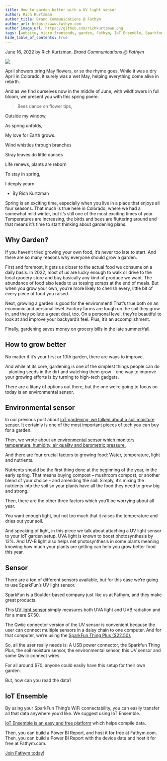 ```yaml
---
title: How to garden better with a UV light sensor
author: Rich Kurtzman
author_title: Brand Communications @ Fathym
author_url: https://www.fathym.com
author_image_url: https://github.com/richkurtzman.png
tags: [website, micro frontends, garden, Fathym, IoT Ensemble, Sparkfun]
hide_table_of_contents: true
---
```


June 16, 2022 by Rich Kurtzman, _Brand Communications @ Fathym_

![](https://www.fathym.com/img/gardeniot4.jpeg) 

April showers bring May flowers, or so the rhyme goes. While it was a dry April in Colorado, it surely was a wet May, helping everything come alive in rebirth.  

And as we find ourselves now in the middle of June, with wildflowers in full bloom, we present you with this spring poem:  

 

> Bees dance on flower tips, 
 
 Outside my window, 
 
 As spring unfolds, 
 
 My love for Earth grows. 
 
 Wind whistles through branches 
 
 Stray leaves do little dances 
 
 Life renews, plants are reborn 
 
 To stay in spring, 
 
 I deeply yearn.  
 - By Rich Kurtzman 

Spring is an exciting time, especially when you live in a place that enjoys all four seasons. That much is true here in Colorado, where we had a somewhat mild winter, but it’s still one of the most exciting times of year. Temperatures are increasing, the birds and bees are fluttering around and that means it’s time to start thinking about gardening plans.  

## Why Garden? 

If you haven’t tried growing your own food, it’s never too late to start. And there are so many reasons why everyone should grow a garden.  

First and foremost, it gets us closer to the actual food we consume on a daily basis. In 2022, most of us are lucky enough to walk or drive to the local grocery store and buy basically any kind of produce we want. The abundance of food also leads to us tossing scraps at the end of meals. But when you grow your own, you’re more likely to cherish every, little bit of every piece of food you raised.  

Next, growing a garden is good for the environment! That’s true both on an economic and personal level. Factory farms are tough on the soil they grow in, and they pollute a great deal, too. On a personal level, they’re beautiful to look at and improve your backyard’s feel. Plus, it’s an accomplishment.  

Finally, gardening saves money on grocery bills in the late summer/fall.  

## How to grow better 

No matter if it’s your first or 10th garden, there are ways to improve.  

And while at its core, gardening is one of the simplest things people can do – planting seeds in the dirt and watching them grow – one way to improve your growing efforts is by turning to high-tech gadgets.  

There are a litany of options out there, but the one we’re going to focus on today is an environmental sensor. 

## Environmental sensor 

In our previous post about [IoT gardening, we talked about a soil moisture sensor.](https://www.fathym.com/blog/articles/2022/april/2022-04-18-iot-garden-soil-moisture-sensor) It certainly is one of the most important pieces of tech you can buy for a garden.  

Then, we wrote about an [environmental sensor which monitors temperature, humidity, air quality and barometric pressure.](https://www.fathym.com/blog/articles/2022/may/2022-05-27-garden-better-environmental-sensor) 

And there are four crucial factors to growing food: Water, temperature, light and nutrients.  

Nutrients should be the first thing done at the beginning of the year, in the early spring. That means buying compost – mushroom compost, or another blend of your choice – and amending the soil. Simply, it’s mixing the nutrients into the soil so your plants have all the food they need to grow big and strong.  

Then, there are the other three factors which you’ll be worrying about all year.  

You want enough light, but not too much that it raises the temperature and dries out your soil.  

And speaking of light, in this piece we talk about attaching a UV light sensor to your IoT garden setup. UVA light is known to boost photosynthesis by 12%. And UV-B light also helps net photosynthesis in some plants meaning knowing how much your plants are getting can help you grow better food this year. 

## Sensor 

There are a ton of different sensors available, but for this case we’re going to use SparkFun’s UV light sensor. 

SparkFun is a Boulder-based company just like us at Fathym, and they make great products.  

This [UV light sensor](https://www.sparkfun.com/products/15089) simply measures both UVA light and UVB radiation and for a mere $7.50. 

The Qwiic connector version of the UV sensor is convenient because the user can connect multiple sensors in a daisy chain to one computer. And for that computer, we’re using the [SparkFun Thing Plus ($22.50).](https://www.sparkfun.com/products/15663) 

So, all the user really needs is: A USB power connector, the Sparkfun Thing Plus, the soil moisture sensor, the environmental sensor, this UV sensor and some Qwiic connect wires.  

For all around $70, anyone could easily have this setup for their own garden.  

But, how can you read the data? 

## IoT Ensemble 

By using your SparkFun Thing’s WiFi connectability, you can easily transfer all that data anywhere you’d like. We suggest using IoT Ensemble.  

[IoT Ensemble is an easy and free platform](https://www.fathym.com/dashboard/iot) which helps compile data.  

Then, you can build a Power BI Report, and host it for free at Fathym.com. Then, you can build a Power BI Report with the device data and host it for free at Fathym.com. 

[Join Fathym today!](https://www.fathym.com/dashboard) 